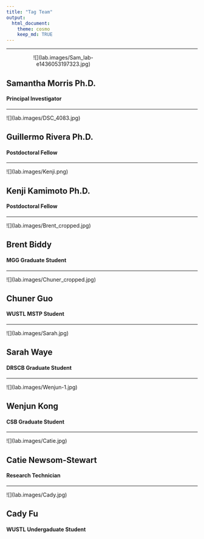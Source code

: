 ```yaml
---
title: "Tag Team"
output:
  html_document:
    theme: cosmo
    keep_md: TRUE
---
```


***

<div style="width:300px; height400px; text-align:center">
![](lab.images/Sam_lab-e1436053197323.jpg)
</div>

## Samantha Morris Ph.D.
#### Principal Investigator

***

<div style="width:300px; height400px">
![](lab.images/DSC_4083.jpg)
</div>

## Guillermo Rivera Ph.D.
#### Postdoctoral Fellow

***

<div style="width:300px; height400px">
![](lab.images/Kenji.png)
</div>

## Kenji Kamimoto Ph.D.
#### Postdoctoral Fellow

***

<div style="width:300px; height400px">
![](lab.images/Brent_cropped.jpg)
</div>

## Brent Biddy
#### MGG Graduate Student

***

<div style="width:300px; height400px">
![](lab.images/Chuner_cropped.jpg)
</div>

## Chuner Guo
#### WUSTL MSTP Student

***

<div style="width:300px; height400px">
![](lab.images/Sarah.jpg)
</div>

## Sarah Waye
#### DRSCB Graduate Student

***

<div style="width:300px; height400px">
![](lab.images/Wenjun-1.jpg)
</div>

## Wenjun Kong
#### CSB Graduate Student

***

<div style="width:300px; height400px">
![](lab.images/Catie.jpg)
</div>

## Catie Newsom-Stewart
#### Research Technician

***

<div style="width:300px; height400px">
![](lab.images/Cady.jpg)
</div>

## Cady Fu
#### WUSTL Undergaduate Student
